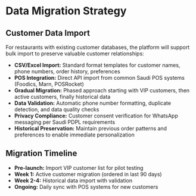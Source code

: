 # Data Migration Strategy

## Customer Data Import
For restaurants with existing customer databases, the platform will support bulk import to preserve valuable customer relationships:

- **CSV/Excel Import:** Standard format templates for customer names, phone numbers, order history, preferences
- **POS Integration:** Direct API import from common Saudi POS systems (Foodics, Marn, POSRocket)
- **Gradual Migration:** Phased approach starting with VIP customers, then active customers, finally historical data
- **Data Validation:** Automatic phone number formatting, duplicate detection, and data quality checks
- **Privacy Compliance:** Customer consent verification for WhatsApp messaging per Saudi PDPL requirements
- **Historical Preservation:** Maintain previous order patterns and preferences to enable immediate personalization

## Migration Timeline
- **Pre-launch:** Import VIP customer list for pilot testing
- **Week 1:** Active customer migration (ordered in last 90 days)
- **Week 2-4:** Historical data import with validation
- **Ongoing:** Daily sync with POS systems for new customers
